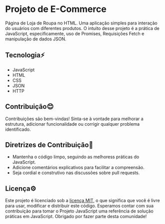 # Projeto de E-Commerce
 Página de Loja de Roupa no HTML. Uma aplicação simples para interação do usuários com diferentes produtos. O intuito desse projeto é a prática de JavaScript, especificamente, uso de Promises, Requisições Fetch e manipulação de dados JSON.

## Tecnologia⚡
* JavaScript
* HTML
* CSS
* JSON
* HTTP

## Contribuição😊
 Contribuições são bem-vindas! Sinta-se à vontade para melhorar a estrutura, adicionar funcionalidade ou corrigir qualquer problema identificado.

## Diretrizes de Contribuição📌
* Mantenha o código limpo, seguindo as melhoress práticas do JavaScript.
* Adicione comentários explicativos para facilitar a compreensão.
* Seja cordial e construtivo nas discussões sobre pull requests.

## Licença⚙️
 Este projeto é licenciado sob a [licença MIT](LICENSA), o que significa que você é livre para usar, modificar e distribuir este código.
 Esperamos contar com sua contribuição para tomar o Projeto JavaScript uma referência de solução práticas em JavaScript. Obrigado por fazer parte desta comunidade!